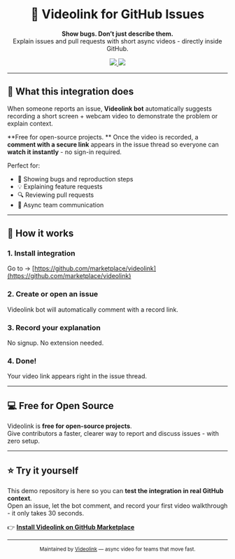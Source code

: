 <div align="center">
  <h1>🎥 Videolink for GitHub Issues</h1>
  <p><b>Show bugs. Don’t just describe them.</b><br>
  Explain issues and pull requests with short async videos - directly inside GitHub.</p>

  <a href="https://github.com/marketplace/videolink">
    <img src="https://img.shields.io/badge/Install%20on-GitHub%20Marketplace-24292e?logo=github&style=for-the-badge" />
  </a>
  <a href="https://www.govideolink.com">
    <img src="https://img.shields.io/badge/Visit-Govideolink.com-blue?style=for-the-badge" />
  </a>
</div>

---

## 🚀 What this integration does

When someone reports an issue, **Videolink bot** automatically suggests recording a short screen + webcam video to demonstrate the problem or explain context.

**Free for open-source projects.
**
Once the video is recorded, a **comment with a secure link** appears in the issue thread so everyone can **watch it instantly** - no sign-in required.

Perfect for:
- 🐞 Showing bugs and reproduction steps  
- 💡 Explaining feature requests  
- 🔍 Reviewing pull requests  
- 💬 Async team communication  

---

## 🧩 How it works

### 1. Install integration  
Go to → [https://github.com/marketplace/videolink](https://github.com/marketplace/videolink)

### 2. Create or open an issue  
Videolink bot will automatically comment with a record link.

### 3. Record your explanation  
No signup. No extension needed.

### 4. Done!  
Your video link appears right in the issue thread.

---

## 💻 Free for Open Source

Videolink is **free for open-source projects**.  
Give contributors a faster, clearer way to report and discuss issues - with zero setup.

---

## ⭐ Try it yourself

This demo repository is here so you can **test the integration in real GitHub context**.  
Open an issue, let the bot comment, and record your first video walkthrough - it only takes 30 seconds.

👉 [**Install Videolink on GitHub Marketplace**](https://github.com/marketplace/videolink)

---

<div align="center">
  <sub>Maintained by <a href="https://www.govideolink.com">Videolink</a> — async video for teams that move fast.</sub>
</div>

